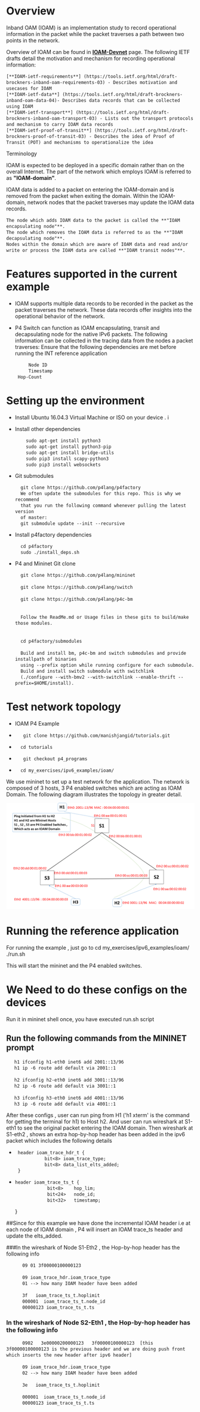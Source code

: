 Overview
========
  Inband OAM (IOAM) is an implementation study to record operational information in the packet while the packet traverses a path between two points in the network.

Overview of IOAM can be found in  [**IOAM-Devnet**](https://github.com/ciscodevnet/IOAM)  page. The following IETF drafts detail the motivation and mechanism for recording operational information:

    [**IOAM-ietf-requirements**] (https://tools.ietf.org/html/draft-brockners-inband-oam-requirements-03) - Describes motivation and usecases for IOAM
    [**IOAM-ietf-data**] (https://tools.ietf.org/html/draft-brockners-inband-oam-data-04)- Describes data records that can be collected using IOAM
    [**IOAM-ietf-transport**] (https://tools.ietf.org/html/draft-brockners-inband-oam-transport-03) - Lists out the transport protocols and mechanism to carry IOAM data records
    [**IOAM-ietf-proof-of-transit**] (https://tools.ietf.org/html/draft-brockners-proof-of-transit-03) - Describes the idea of Proof of Transit (POT) and mechanisms to operationalize the idea

Terminology

IOAM is expected to be deployed in a specific domain rather than on the overall Internet. The part of the network which employs IOAM is referred to as **"IOAM-domain"**.

IOAM data is added to a packet on entering the IOAM-domain and is removed from the packet when exiting the domain. Within the IOAM-domain, network nodes that the packet traverses may update the IOAM data records.

    The node which adds IOAM data to the packet is called the **"IOAM encapsulating node"**.
    The node which removes the IOAM data is referred to as the **"IOAM decapsulating node"**.
    Nodes within the domain which are aware of IOAM data and read and/or write or process the IOAM data are called **"IOAM transit nodes"**.




Features supported in the current example
=========================================

* IOAM supports multiple data records to be recorded in the packet as the packet traverses the network. These data records offer insights into the operational behavior of the network. 

*  P4 Switch can function as IOAM encapsulating, transit and decapsulating node for the native IPv6 packets.
   The following information can be collected in the tracing data from the nodes a packet traverses: Ensure that the following dependencies are met before running the INT reference application

            Node ID
            Timestamp
	    Hop-Count

Setting up the environment
==========================

  * Install Ubuntu 16.04.3 Virtual Machine or ISO on your device . i

  * Install other dependencies

            sudo apt-get install python3 
            sudo apt-get install python3-pip 
            sudo apt-get install bridge-utils
            sudo pip3 install scapy-python3
            sudo pip3 install websockets 

* Git submodules

        git clone https://github.com/p4lang/p4factory
        We often update the submodules for this repo. This is why we recommend
        that you run the following command whenever pulling the latest version
        of master:
        git submodule update --init --recursive

* Install p4factory dependencies

        cd p4factory
        sudo ./install_deps.sh


* P4 and Mininet Git clone 

        git clone https://github.com/p4lang/mininet

        git clone https://github.com/p4lang/switch

        git clone https://github.com/p4lang/p4c-bm
       

        Follow the ReadMe.md or Usage files in these gits to build/make those modules. 


        cd p4factory/submodules
        
        Build and install bm, p4c-bm and switch submodules and provide installpath of binaries 
        using --prefix option while running configure for each submodule.
        Build and install switch submodule with switchlink
        (./configure --with-bmv2 --with-switchlink --enable-thrift --prefix=$HOME/install).



Test network topology
==========================

* IOAM P4 Example
*        git clone https://github.com/manishjangid/tutorials.git
*       cd tutorials
*        git checkout p4_programs
*
        cd my_exercises/ipv6_examples/ioam/
We use mininet to set up a test network for the application. The network is composed of 3 hosts, 3 P4 enabled switches which are acting as IOAM Domain. The following diagram illustrates the topology in greater detail.

!['network topology for IOAM'](wireshark/IOAM_Topology.png)


Running the reference application
=================================
For running the example , just go to 
        cd my_exercises/ipv6_examples/ioam/
        ./run.sh


This will start the mininet and the P4 enabled switches. 
# We Need to do these configs on the devices
  Run it in mininet shell once, you have executed run.sh script
## Run the following commands from the MININET prompt 


       h1 ifconfig h1-eth0 inet6 add 2001::13/96
       h1 ip -6 route add default via 2001::1
       
       h2 ifconfig h2-eth0 inet6 add 3001::13/96
       h2 ip -6 route add default via 3001::1

       h3 ifconfig h3-eth0 inet6 add 4001::13/96
       h3 ip -6 route add default via 4001::1

After these configs , user can run ping from H1 ('h1 xterm' is the command for getting the terminal for h1) to Host h2. And user can run wireshark at
S1-eth1 to see the original packet entering the IOAM domain. Then wireshark at S1-eth2 , shows an extra hop-by-hop header has been added in the ipv6 packet which includes the following details

*      header ioam_trace_hdr_t {
                 bit<8> ioam_trace_type;
                 bit<8> data_list_elts_added;
       }
  

  
*     header ioam_trace_ts_t {
                  bit<8>    hop_lim;
                  bit<24>   node_id;
                  bit<32>   timestamp;
     }



##Since for this example we have done the incremental IOAM header i.e at each node of IOAM domain , P4 will insert an IOAM trace_ts header and update the elts_added. 

###In the wireshark of Node S1-Eth2 , the Hop-by-hop header has the following info 
  
          09 01 3f00000100000123
  
          09 ioam_trace_hdr.ioam_trace_type
          01 --> how many IOAM header have been added 
  
          3f   ioam_trace_ts_t.hoplimit  
          000001  ioam_trace_ts_t.node_id
          00000123 ioam_trace_ts_t.ts   
  
### In the wireshark of Node S2-Eth1 , the Hop-by-hop header has the following info 
  
          0902   3e00000200000123   3f00000100000123  [this 3f00000100000123 is the previous header and we are doing push front which inserts the new header after ipv6 header]

          09 ioam_trace_hdr.ioam_trace_type 
          02 --> how many IOAM header have been added 
    
          3e   ioam_trace_ts_t.hoplimit  
   
          000001  ioam_trace_ts_t.node_id
          00000123 ioam_trace_ts_t.ts 


